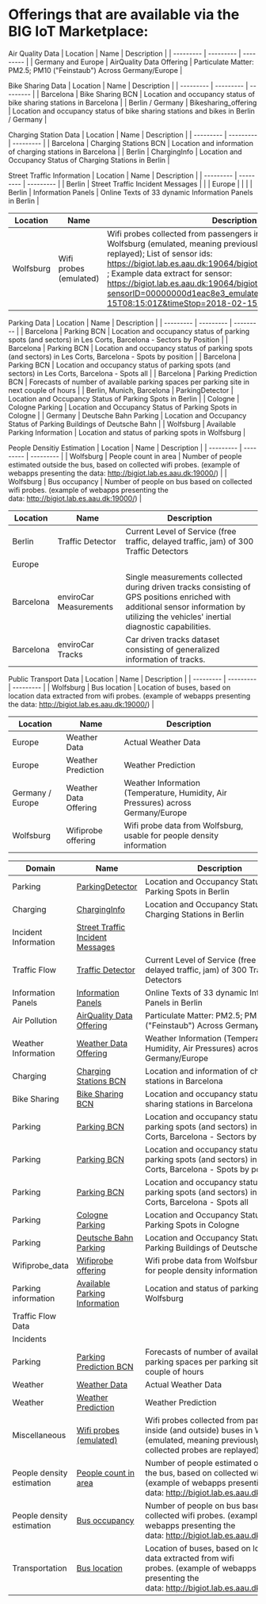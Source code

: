 
# Offerings that are available via the BIG IoT Marketplace:


Air Quality Data
| Location | Name | Description | 
| --------- | --------- | --------- | 
| Germany and Europe | AirQuality Data Offering | Particulate Matter: PM2.5; PM10 ("Feinstaub") Across Germany/Europe | 

Bike Sharing Data
| Location | Name | Description | 
| --------- | --------- | --------- | 
| Barcelona | Bike Sharing BCN | Location and occupancy status of bike sharing stations in Barcelona | 
| Berlin / Germany | Bikesharing_offering | Location and occupancy status of bike sharing stations and bikes in Berlin / Germany | 

Charging Station Data
| Location | Name | Description | 
| --------- | --------- | --------- | 
| Barcelona | Charging Stations BCN | Location and information of charging stations in Barcelona | 
| Berlin | ChargingInfo | Location and Occupancy Status of Charging Stations in Berlin | 

Street Traffic Information 
| Location | Name | Description | 
| --------- | --------- | --------- | 
| Berlin | Street Traffic Incident Messages |  | 
| Europe |  |  | 
| Berlin | Information Panels | Online Texts of 33 dynamic Information Panels in Berlin | 


| Location | Name | Description | 
| --------- | --------- | --------- | 
| Wolfsburg | Wifi probes (emulated) | Wifi probes collected from passengers inside (and outside) buses in Wolfsburg (emulated, meaning previously collected probes are replayed); List of sensor ids: https://bigiot.lab.es.aau.dk:19064/bigiot/access/wifiprobeemulator ; Example data extract for sensor: https://bigiot.lab.es.aau.dk:19064/bigiot/access/wifiprobeemulator?sensorID=00000000d1eac8e3_emulated&timeStart=2018-02-15T08:15:01Z&timeStop=2018-02-15T08:20:09Z | 

Parking Data
| Location | Name | Description | 
| --------- | --------- | --------- | 
| Barcelona | Parking BCN | Location and occupancy status of parking spots (and sectors) in Les Corts, Barcelona - Sectors by Position | 
| Barcelona | Parking BCN | Location and occupancy status of parking spots (and sectors) in Les Corts, Barcelona - Spots by position | 
| Barcelona | Parking BCN | Location and occupancy status of parking spots (and sectors) in Les Corts, Barcelona - Spots all | 
| Barcelona | Parking Prediction BCN | Forecasts of number of available parking spaces per parking site in next couple of hours | 
| Berlin, Munich, Barcelona | ParkingDetector | Location and Occupancy Status of Parking Spots in Berlin | 
| Cologne | Cologne Parking | Location and Occupancy Status of Parking Spots in Cologne | 
| Germany | Deutsche Bahn Parking | Location and Occupancy Status of Parking Buildings of Deutsche Bahn | 
| Wolfsburg | Available Parking Information | Location and status of parking spots in Wolfsburg | 

People Densitiy Estimation
| Location | Name | Description | 
| --------- | --------- | --------- | 
| Wolfsburg | People count in area | Number of people estimated outside the bus, based on collected wifi probes. (example of webapps presenting the data: http://bigiot.lab.es.aau.dk:19000/) | 
| Wolfsburg | Bus occupancy | Number of people on bus based on collected wifi probes. (example of webapps presenting the data: http://bigiot.lab.es.aau.dk:19000/) | 


| Location | Name | Description | 
| --------- | --------- | --------- | 
| Berlin | Traffic Detector | Current Level of Service (free traffic, delayed traffic, jam) of 300 Traffic Detectors | 
| Europe |  |  | 
| Barcelona | enviroCar Measurements | Single measurements collected during driven tracks consisting of GPS positions enriched with additional sensor information by utilizing the vehicles' inertial diagnostic capabilities. | 
| Barcelona | enviroCar Tracks | Car driven tracks dataset consisting of generalized information of tracks. | 

Public Transport Data
| Location | Name | Description | 
| --------- | --------- | --------- | 
| Wolfsburg | Bus location | Location of buses, based on location data extracted from wifi probes. (example of webapps presenting the data: http://bigiot.lab.es.aau.dk:19000/) | 


| Location | Name | Description | 
| --------- | --------- | --------- | 
| Europe | Weather Data | Actual Weather Data | 
| Europe | Weather Prediction | Weather Prediction | 
| Germany / Europe | Weather Data Offering | Weather Information (Temperature, Humidity, Air Pressures) across Germany/Europe | 
| Wolfsburg | Wifiprobe offering | Wifi probe data from Wolfsburg, usable for people density information | 









| Domain | Name | Description | 
| --------- | --------- | --------- | 
| Parking | [ParkingDetector](https://market.big-iot.org/offering/VMZBerlin-vmzProvider-availableparkinginfo) | Location and Occupancy Status of Parking Spots in Berlin | 
| Charging | [ChargingInfo](https://market.big-iot.org/offering/VMZBerlin-vmzProvider-availableevcharginginfo) | Location and Occupancy Status of Charging Stations in Berlin | 
| Incident Information | [Street Traffic Incident Messages](https://market.big-iot.org/offering/VMZBerlin-vmzProvider-streetincidentinfo) |  | 
| Traffic Flow | [Traffic Detector](https://market.big-iot.org/offering/VMZBerlin-vmzProvider-trafficflowinfo) | Current Level of Service (free traffic, delayed traffic, jam) of 300 Traffic Detectors | 
| Information Panels | [Information Panels](https://market.big-iot.org/offering/VMZBerlin-vmzProvider-panelmessageinfo) | Online Texts of 33 dynamic Information Panels in Berlin | 
| Air Pollution | [AirQuality Data Offering](https://market.big-iot.org/offering/Bosch_CR-AirQualityDataService-AirQualityData_Offering) | Particulate Matter: PM2.5; PM10 ("Feinstaub") Across Germany/Europe | 
| Weather Information | [Weather Data Offering](https://market.big-iot.org/offering/Bosch_CR-AirQualityDataService-WeatherData_Offering) | Weather Information (Temperature, Humidity, Air Pressures) across Germany/Europe | 
| Charging | [Charging Stations BCN](https://market.big-iot.org/offering/BarcelonaPilot-BarcelonaProvider-ChargingStationsOffering) | Location and information of charging stations in Barcelona | 
| Bike Sharing | [Bike Sharing BCN](https://market.big-iot.org/offering/BarcelonaPilot-BarcelonaProvider-BikesOffering) | Location and occupancy status of bike sharing stations in Barcelona | 
| Parking | [Parking BCN](https://market.big-iot.org/offering/BarcelonaPilot-WorldSensing-LesCortsSectorPriceTypeStreetNameDescriptionByPosition) | Location and occupancy status of parking spots (and sectors) in Les Corts, Barcelona - Sectors by Position | 
| Parking | [Parking BCN](https://market.big-iot.org/offering/BarcelonaPilot-WorldSensing-LesCortsParkingPriceTypeStreetNameDescriptionByPosition) | Location and occupancy status of parking spots (and sectors) in Les Corts, Barcelona - Spots by position | 
| Parking | [Parking BCN](https://market.big-iot.org/offering/BarcelonaPilot-WorldSensing-LesCortsParkingAll) | Location and occupancy status of parking spots (and sectors) in Les Corts, Barcelona - Spots all | 
| Parking | [Cologne Parking](https://market.big-iot.org/offering/Flowhub_UG-ParkingProduction-Cologne_Parking) | Location and Occupancy Status of Parking Spots in Cologne | 
| Parking | [Deutsche Bahn Parking](https://market.big-iot.org/offering/Flowhub_UG-ParkingProduction-Bahn_Parking_Berlin) | Location and Occupancy Status of Parking Buildings of Deutsche Bahn | 
| Wifiprobe_data | [Wifiprobe offering](https://market.big-iot.org/offering/Bosch_SI-ProbeProvider-wifiprobes) | Wifi probe data from Wolfsburg, usable for people density information | 
| Parking information | [Available Parking Information](https://market.big-iot.org/offering/Bosch_SI-ProbeProvider-available_parking_info_offering) | Location and status of parking spots in Wolfsburg | 
| Traffic Flow Data | [](https://market.big-iot.org/offering/Nissatech_Innovation_Centre-Traffic_Flow_Provider-traffic_flow_offering) |  | 
| Incidents | [](https://market.big-iot.org/offering/Nissatech_Innovation_Centre-Traffic_Incidents_Provider-traffic_incidents_offering) |  | 
| Parking | [Parking Prediction BCN](https://market.big-iot.org/offering/Nissatech_Innovation_Centre-ParkingAvailabilityPredictionsProvider-parking_availability_predictions_offering) | Forecasts of number of available parking spaces per parking site in next couple of hours | 
| Weather | [Weather Data](https://market.big-iot.org/offering/Nissatech_Innovation_Centre-Weather_Provider-weather_data_offering) | Actual Weather Data | 
| Weather | [Weather Prediction](https://market.big-iot.org/offering/Nissatech_Innovation_Centre-Forecast_Provider-forecast_data_offering) | Weather Prediction | 
| Miscellaneous | [Wifi probes (emulated)](https://market.big-iot.org/offering/Aalborg_University-wifi_probe_emulator-wifiprobes_emulated) | Wifi probes collected from passengers inside (and outside) buses in Wolfsburg (emulated, meaning previously collected probes are replayed) | 
| People density estimation | [People count in area](https://market.big-iot.org/offering/Aalborg_University-people_count_in_area_service_pro-people_count_in_area) | Number of people estimated outside the bus, based on collected wifi probes. (example of webapps presenting the data: http://bigiot.lab.es.aau.dk:19000/) | 
| People density estimation | [Bus occupancy](https://market.big-iot.org/offering/Aalborg_University-bus_occupancy_service_pro-people_count_on_bus_api) | Number of people on bus based on collected wifi probes. (example of webapps presenting the data: http://bigiot.lab.es.aau.dk:19000/) | 
| Transportation | [Bus location](https://market.big-iot.org/offering/Aalborg_University-live_bus_location_service_pro-live_bus_location) | Location of buses, based on location data extracted from wifi probes. (example of webapps presenting the data: http://bigiot.lab.es.aau.dk:19000/) | 
